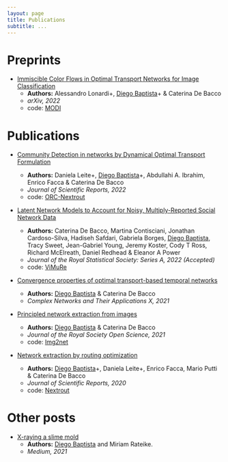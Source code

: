 ```yaml
---
layout: page
title: Publications
subtitle: ...
---
```


# Preprints

- [Immiscible Color Flows in Optimal Transport Networks for Image Classification](https://arxiv.org/pdf/2205.02938.pdf)
	- **Authors:** Alessandro Lonardi+, <ins>Diego Baptista</ins>+ & Caterina De Bacco    
	- _arXiv, 2022_
	- code: [MODI](https://github.com/aleable/MODI)

# Publications
- [Community Detection in networks by Dynamical Optimal Transport Formulation](https://www.nature.com/articles/s41598-022-20986-y)  
	- **Authors:** Daniela Leite+, <ins>Diego Baptista</ins>+, Abdullahi A. Ibrahim, Enrico Facca & Caterina De Bacco
	- _Journal of Scientific Reports, 2022_
	- code: [ORC-Nextrout](https://github.com/Danielaleite/ORC-Nextrout)

- [Latent Network Models to Account for Noisy, Multiply-Reported Social Network Data](https://arxiv.org/pdf/2112.11396.pdf) 
	- **Authors:** Caterina De Bacco, Martina Contisciani, Jonathan Cardoso-Silva, Hadiseh Safdari, Gabriela Borges, <ins>Diego Baptista</ins>, Tracy Sweet, Jean-Gabriel Young, Jeremy Koster, Cody T Ross, Richard McElreath, Daniel Redhead & Eleanor A Power
	- _Journal of the Royal Statistical Society: Series A, 2022 (Accepted)_
	- code: [ViMuRe](https://github.com/latentnetworks/vimure)

- [Convergence properties of optimal transport-based temporal networks](https://link.springer.com/chapter/10.1007/978-3-030-93409-5_48)    
	- **Authors:** <ins>Diego Baptista</ins> & Caterina De Bacco
	- _Complex Networks and Their Applications X, 2021_

- [Principled network extraction from images](https://royalsocietypublishing.org/doi/10.1098/rsos.210025)
	- **Authors:** <ins>Diego Baptista</ins> & Caterina De Bacco
	- _Journal of the Royal Society Open Science, 2021_
	- code: [Img2net](https://github.com/diegoabt/Img2net)
- [Network extraction by routing optimization](https://www.nature.com/articles/s41598-020-77064-4)
	- **Authors:** <ins>Diego Baptista</ins>+, Daniela Leite+, Enrico Facca, Mario Putti & Caterina De Bacco
	- _Journal of Scientific Reports, 2020_
	- code: [Nextrout](https://github.com/Danielaleite/Nextrout)


# Other posts
- [X-raying a slime mold](https://medium.com/@dabtheuerkauf/x-raying-a-slime-mold-37984b4d6085)
	- **Authors:** <ins>Diego Baptista</ins> and Miriam Rateike.
	- _Medium, 2021_
